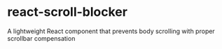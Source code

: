 # react-scroll-blocker
A lightweight React component that prevents body scrolling with proper scrollbar compensation
